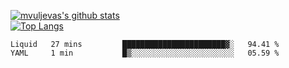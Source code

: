 [![mvuljevas's github stats](https://github-readme-stats.vercel.app/api?username=mvuljevas&show_icons=true&theme=dracula)](https://www.mvuljevas.com)
<br>
[![Top Langs](https://github-readme-stats.vercel.app/api/top-langs/?username=mvuljevas&theme=dracula)](https://www.mvuljevas.com)

<!--START_SECTION:waka-->
```text
Liquid   27 mins         ███████████████████████▓░   94.41 % 
YAML     1 min           █▒░░░░░░░░░░░░░░░░░░░░░░░   05.59 % 
```
<!--END_SECTION:waka-->
